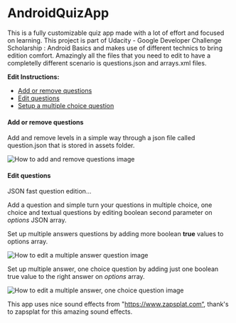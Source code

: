 # AndroidQuizApp
This is a fully customizable quiz app made with a lot of effort and focused on learning.
This project is part of Udacity - Google Developer Challenge Scholarship : Android Basics and makes use of different technics to bring edition comfort. Amazingly all the files that you need to edit to have a completelly different scenario is questions.json and arrays.xml files. 

**Edit Instructions:**


<ul>
    <li><a href="#add_or_remove_questions" title="How to add or remove a question">Add or remove questions</a></li>
    <li><a href="#edit_questions" title="How to edit a question">Edit questions</a></li>
    <li><a href="#set_up_multiple_choice_question" title="How to edit a multiple choice question">Setup a multiple choice question</a></li>
</ul>


<h4 name="add_or_remove_questions">Add or remove questions</h4>
<p>Add and remove levels in a simple way through a json file called question.json that is stored in assets folder.</p>


<img src="https://github.com/FabioGouveia/AndroidQuizApp/blob/master/images/edition/JSONQuestionsFilePath.PNG" alt="How to add and remove questions image" title="How to add and remove questions" />


<h4 name="edit_questions">Edit questions</h4>
<p>JSON fast question edition...<p>
<p>Add a question and simple turn your questions in multiple choice, one choice and textual questions by editing boolean second parameter on <i>options</i> JSON array.</p>

<p name="set_up_multiple_choice_question">Set up multiple answers questions by adding more boolean <b>true</b> values to options array.</p>
<img src="https://github.com/FabioGouveia/AndroidQuizApp/blob/master/images/edition/EditMultipleAnswerQuestions.PNG" alt="How to edit a multiple answer question image" title="How to edit a multiple answer question" />


<p name="set_up_one_choice_question">Set up multiple answer, one choice question by adding just one boolean true value to the right answer on <i>options</i> array.</p>
<img src="https://github.com/FabioGouveia/AndroidQuizApp/blob/master/images/edition/OneChoiceMultipleAnswers.PNG" alt="How to edit a multiple answer, one choice question image" title="How to edit a multiple answer, one choice question" />


This app uses nice sound effects from "https://www.zapsplat.com“, thank's to zapsplat for this amazing
sound effects.